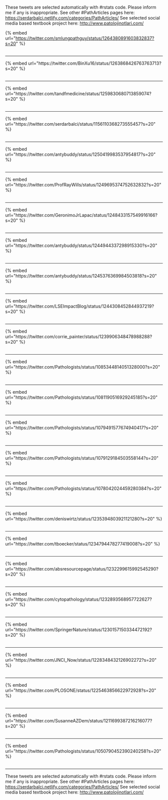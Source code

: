 

These tweets are selected automatically with #rstats code. Please inform me if any is inappropriate.
See other #PathArticles pages here: https://serdarbalci.netlify.com/categories/PathArticles/ 
See selected social media based textbook project here: http://www.patolojinotlari.com/

{% embed url="https://twitter.com/smlungpathguy/status/1264380891603832837?s=20" %}<br>
<br>
<hr>
{% embed url="https://twitter.com/BinXu16/status/1263868426763763713?s=20" %}<br>
<br>
<hr>
{% embed url="https://twitter.com/tandfmedicine/status/1259830680713859074?s=20" %}<br>
<br>
<hr>
{% embed url="https://twitter.com/serdarbalci/status/1156110368273555457?s=20" %}<br>
<br>
<hr>
{% embed url="https://twitter.com/antybuddy/status/1250419983537954817?s=20" %}<br>
<br>
<hr>
{% embed url="https://twitter.com/ProfRayWills/status/1249695374752632832?s=20" %}<br>
<br>
<hr>
{% embed url="https://twitter.com/GeronimoJrLapac/status/1248433157549916166?s=20" %}<br>
<br>
<hr>
{% embed url="https://twitter.com/antybuddy/status/1244944337298915330?s=20" %}<br>
<br>
<hr>
{% embed url="https://twitter.com/antybuddy/status/1245376369984503818?s=20" %}<br>
<br>
<hr>
{% embed url="https://twitter.com/LSEImpactBlog/status/1244308452844937219?s=20" %}<br>
<br>
<hr>
{% embed url="https://twitter.com/corrie_painter/status/1239906348478988288?s=20" %}<br>
<br>
<hr>
{% embed url="https://twitter.com/Pathologists/status/1085344814051328000?s=20" %}<br>
<br>
<hr>
{% embed url="https://twitter.com/Pathologists/status/1081190516929245185?s=20" %}<br>
<br>
<hr>
{% embed url="https://twitter.com/Pathologists/status/1079491577674940417?s=20" %}<br>
<br>
<hr>
{% embed url="https://twitter.com/Pathologists/status/1079129184503558144?s=20" %}<br>
<br>
<hr>
{% embed url="https://twitter.com/Pathologists/status/1078042024459280384?s=20" %}<br>
<br>
<hr>
{% embed url="https://twitter.com/deniswirtz/status/1235394803921121280?s=20" %}<br>
<br>
<hr>
{% embed url="https://twitter.com/tboecker/status/1234794478277419008?s=20" %}<br>
<br>
<hr>
{% embed url="https://twitter.com/absresourcepage/status/1232299615992545290?s=20" %}<br>
<br>
<hr>
{% embed url="https://twitter.com/cytopathology/status/1232893568957722627?s=20" %}<br>
<br>
<hr>
{% embed url="https://twitter.com/SpringerNature/status/1230157150334472192?s=20" %}<br>
<br>
<hr>
{% embed url="https://twitter.com/JNCI_Now/status/1228348432126902272?s=20" %}<br>
<br>
<hr>
{% embed url="https://twitter.com/PLOSONE/status/1225463856622972928?s=20" %}<br>
<br>
<hr>
{% embed url="https://twitter.com/SusanneAZDem/status/1211699387216216077?s=20" %}<br>
<br>
<hr>
{% embed url="https://twitter.com/Pathologists/status/1050790452390240258?s=20" %}<br>
<br>
<hr>


These tweets are selected automatically with #rstats code. Please inform me if any is inappropriate.
See other #PathArticles pages here: https://serdarbalci.netlify.com/categories/PathArticles/ 
See selected social media based textbook project here: http://www.patolojinotlari.com/
